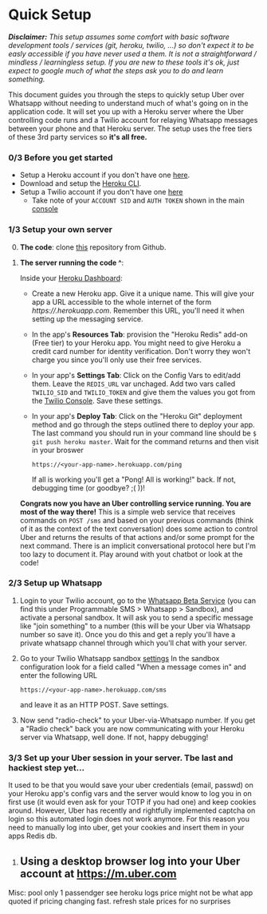 # Quick Setup 

***Disclaimer:** This setup assumes some comfort with basic software development tools / services (git, heroku, twilio, ...) 
so don't expect it to be easly accessible if you have never used a them. It is not a straightforward / mindless / learningless setup. If you are new to these tools it's ok, just
expect to google much of what the steps ask you to do and learn something.*

This document guides you through the steps to quickly setup Uber over Whatsapp without needing to understand much of 
what's going on in the application code. It will set you up with a Heroku server where the Uber controlling code runs and a Twilio account for relaying
Whatsapp messages between your phone and that Heroku server. The setup uses the free tiers of these 3rd party services
so **it's all free.** 

### 0/3 Before you get started
- Setup a Heroku account if you don't have one [here](https://signup.heroku.com). 
- Download and setup the [Heroku CLI](https://devcenter.heroku.com/articles/heroku-cli#download-and-install).
- Setup a Twilio account if you don't have one [here](https://www.twilio.com/try-twilio)
    - Take note of your `ACCOUNT SID` and `AUTH TOKEN` shown in the main [console](https://www.twilio.com/console)
    
### 1/3 Setup your own server

0. **The code**: clone [this](https://github.com/rmferrer/rUber) repository from Github. 

1. **The server running the code ^**: 
    
    Inside your [Heroku Dashboard](https://heroku.com):
    - Create a new Heroku app. Give it a unique name. This will give your app a 
    URL accessible to the whole internet of the form *https://<your-unique-app-name>.herokuapp.com*. 
    Remember this URL, you'll need it when setting up the messaging service.
    - In the app's **Resources Tab**: provision the "Heroku Redis" add-on (Free tier) to your Heroku app. You might need
    to give Heroku a credit card number for identity verification. Don't worry they won't charge you since you'll only
    use their free services.
    - In your app's **Settings Tab**: Click on the Config Vars to edit/add them. Leave the `REDIS_URL`
    var unchaged. Add two vars called `TWILIO_SID` and `TWILIO_TOKEN` and give them the values you got from the 
    [Twilio Console](https://www.twilio.com/console). Save these settings.
    - In your app's **Deploy Tab**: Click on the "Heroku Git" deployment method and go through the steps outlined there
    to deploy your app. The last command you should run in your command line should be `$ git push heroku master`. 
    Wait for the command returns and then visit in your broswer
    
        `https://<your-app-name>.herokuapp.com/ping`
   
         If all is working you'll get a "Pong! All is working!" back. If not, debugging time (or goodbye? ;( ))!

    **Congrats now you have an Uber controlling service running. You are most of the way there!** 
    This is a simple web service that receives commands 
    on `POST /sms` and based on your previous commands (think of it as the context of the text conversation) does 
    some action to control Uber and returns the results of that actions and/or some prompt for the next command. There is an implicit
    conversational protocol here but I'm too lazy to document it. Play around with yout chatbot or look at the code!
    
### 2/3 Setup up Whatsapp

1. Login to your Twilio account, go to the [Whatsapp Beta Service](https://www.twilio.com/console/sms/whatsapp/learn) 
(you can find this under Programmable SMS > Whatsapp > Sandbox), and activate a personal sandbox. It will ask you to send 
a specific message like "join something" to a number (this will be your Uber via Whatsapp number so save it). Once you do this and get a reply you'll have a private whatsapp channel through 
which you'll chat with your server.
2. Go to your Twilio Whatsapp sandbox [settings](https://www.twilio.com/console/sms/whatsapp/sandbox)
In the sandbox configuration look for a field called "When a message comes in" and enter the following URL

    `https://<your-app-name>.herokuapp.com/sms`
    
    and leave it as an HTTP POST. Save settings.
    
3. Now send "radio-check" to your Uber-via-Whatsapp number. If you get a "Radio check" back you are now communicating with your Heroku server via Whatsapp, well done. If not, happy debugging!

### 3/3 Set up your Uber session in your server. Tbe last and hackiest step yet...

It used to be that you would save your uber credentials (email, passwd) on your Heroku 
app's config vars and the server would know to log you in on first use (it would even ask
for your TOTP if you had one) and keep cookies around. However, Uber has recently and 
rightfully implemented captcha on login so this automated login does not work anymore. For 
this reason you need to manually log into uber, get your cookies and insert them in your 
apps Redis db.

1. Using a desktop browser log into your Uber account at https://m.uber.com
    - 



Misc:
pool only 1 passendger
see heroku logs
price might not be what app quoted if pricing changing fast. refresh stale prices for no surprises
